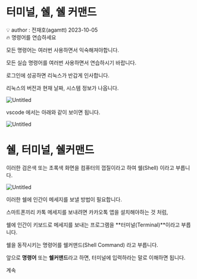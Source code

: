 # 터미널, 쉘, 쉘 커맨드

<aside>
💡 author : 전재호(agamtt) 2023-10-05

</aside>

<aside>
🔥 명령어를 연습하세요

모든 명령어는 여러번 사용하면서 익숙해져야합니다.

모든 실습 명령어를 여러번 사용하면서 연습하시기 바랍니다.

</aside>

로그인에 성공하면 리눅스가 반갑게 인사합니다.

리눅스의 버전과 현재 날짜, 시스템 정보가 나옵니다.

![Untitled](Untitled%2025.png)

vscode 에서는 아래와 같이 보이면 됩니다.

![Untitled](Untitled%2024.png)

# 쉘, 터미널, 쉘커맨드

이러한 검은색 또는 초록색 화면을 컴퓨터의 껍질이라고 하여 쉘(Shell) 이라고 부릅니다.

![Untitled](Untitled%2026.png)

이러한 쉘에 인간이 메세지를 보낼 방법이 필요합니다.

스마트폰끼리 카톡 메세지를 보내려면 카카오톡 앱을 설치해야하는 것 처럼,

쉘에 인간이 키보드로 메세지를 보내는 프로그램을 **터미널(Terminal)**이라고 부릅니다.

쉘을 동작시키는 명령어를 쉘커맨드(Shell Command) 라고 부릅니다.

앞으로 **명령어** 또는 **쉘커맨드**라고 하면, 터미널에 입력하라는 말로 이해하면 됩니다.

계속
